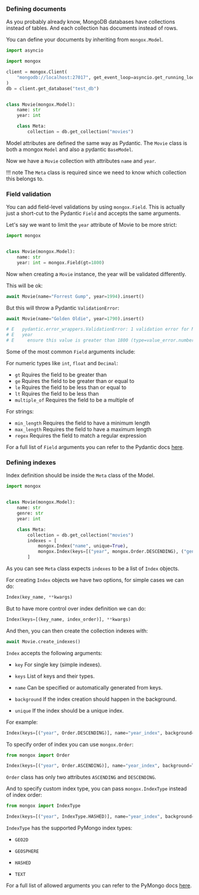 ### Defining documents

As you probably already know, MongoDB databases have collections instead of tables.
And each collection has documents instead of rows.

You can define your documents by inheriting from `mongox.Model`.

```python
import asyncio

import mongox

client = mongox.Client(
    "mongodb://localhost:27017", get_event_loop=asyncio.get_running_loop
)
db = client.get_database("test_db")


class Movie(mongox.Model):
    name: str
    year: int

    class Meta:
        collection = db.get_collection("movies")
```

Model attributes are defined the same way as Pydantic. The `Movie` class
is both a mongox `Model` and also a pydantic `BaseModel`.

Now we have a `Movie` collection with attributes `name` and `year`.

!!! note
    The `Meta` class is required since we need to know which collection this belongs to.

### Field validation

You can add field-level validations by using `mongox.Field`.
This is actually just a short-cut to the Pydantic `Field` and accepts the same arguments.

Let's say we want to limit the `year` attribute of Movie to be more strict:

```python
import mongox


class Movie(mongox.Model):
    name: str
    year: int = mongox.Field(gt=1800)
```

Now when creating a `Movie` instance, the year will be validated differently.

This will be ok:

```python
await Movie(name="Forrest Gump", year=1994).insert()
```

But this will throw a Pydantic `ValidationError`:

```python
await Movie(name="Golden Oldie", year=1790).insert()

# E   pydantic.error_wrappers.ValidationError: 1 validation error for Movie
# E   year
# E     ensure this value is greater than 1800 (type=value_error.number.not_gt; limit_value=1800)
```

Some of the most common `Field` arguments include:

For numeric types like `int`, `float` and `Decimal`:

* `gt` Rquires the field to be greater than
* `ge` Rquires the field to be greater than or equal to
* `le` Rquires the field to be less than or equal to
* `lt` Rquires the field to be less than
* `multiple_of` Requires the field to be a multiple of

For strings:

* `min_length` Requires the field to have a minimum length
* `max_length` Requires the field to have a maximum length
* `regex` Requires the field to match a regular expression

For a full list of `Field` arguments you can refer to
the Pydantic docs [here](https://pydantic-docs.helpmanual.io/usage/schema/#field-customisation).

### Defining indexes

Index definition should be inside the `Meta` class of the Model.

```python
import mongox


class Movie(mongox.Model):
    name: str
    genre: str
    year: int

    class Meta:
        collection = db.get_collection("movies")
        indexes = [
            mongox.Index("name", unique=True),
            mongox.Index(keys=[("year", mongox.Order.DESCENDING), ("genre", mongox.IndexType.HASHED)]),
        ]
```

As you can see `Meta` class expects `indexes` to be a list of `Index` objects.

For creating `Index` objects we have two options, for simple cases we can do:

```python
Index(key_name, **kwargs)
```

But to have more control over index definition we can do:

```python
Index(keys=[(key_name, index_order)], **kwargs)
```

And then, you can then create the collection indexes with:

```python
await Movie.create_indexes()
```

`Index` accepts the following arguments:

* `key` For single key (simple indexes).

* `keys` List of keys and their types.

* `name` Can be specified or automatically generated from keys.

* `background` If the index creation should happen in the background.

* `unique` If the index should be a unique index.

For example:

```python
Index(keys=[("year", Order.DESCENDING)], name="year_index", background=True)
```

To specify order of index you can use `mongox.Order`:

```python
from mongox import Order

Index(keys=[("year", Order.ASCENDING)], name="year_index", background=True)
```

`Order` class has only two attributes `ASCENDING` and `DESCENDING`.

And to specify custom index type, you can pass `mongox.IndexType` instead of index order:

```python
from mongox import IndexType

Index(keys=[("year", IndexType.HASHED)], name="year_index", background=True)
```

`IndexType` has the supported PyMongo index types:

* `GEO2D`

* `GEOSPHERE`

* `HASHED`

* `TEXT`

For a full list of allowed arguments you can refer to the PyMongo docs [here](https://pymongo.readthedocs.io/en/stable/api/pymongo/operations.html#pymongo.operations.IndexModel).
